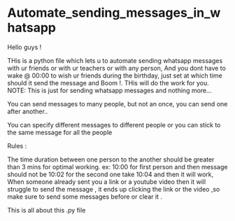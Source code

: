 # Automate_sending_messages_in_whatsapp

Hello guys ! 

THis is a python file which lets u to automate sending whatsapp messages with ur friends or with ur teachers or with any person, 
And you dont have to  wake @ 00:00 to wish ur friends during the birthday, just set at which time should it send the message and Boom !. THis will do the work for you.
NOTE: This is just for sending whatsapp messages and nothing more... 

You can send messages to many people, but not an once,  you can send one after another.. 

You can specify different messages to different people or you can stick to the same message for all the people 


Rules : 

The time duration between one person to the another should be greater than 3 mins for optimal working. ex: 10:00 for first person and then message should not be 10:02 for the second one take 10:04 and then it will work, 
When someone already sent you a link or a youtube video then it will struggle to send the message , it ends up clicking the link or the video ,so make sure to send some messages before  or clear it . 

This is all about this .py file 
